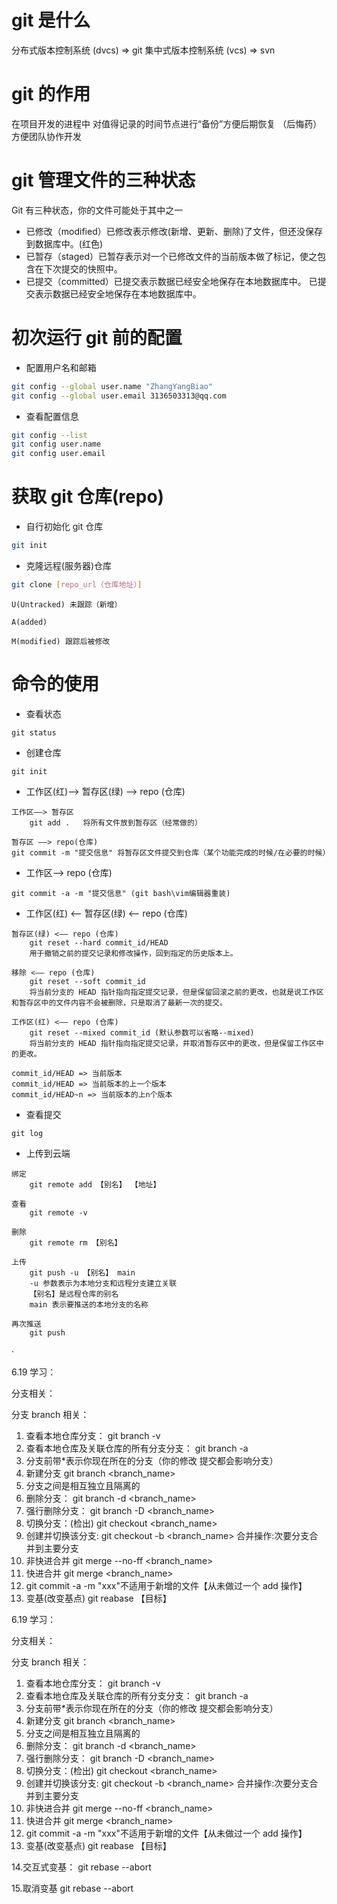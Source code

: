 # git 是什么

分布式版本控制系统 (dvcs) => git
集中式版本控制系统 (vcs) => svn

# git 的作用

在项目开发的进程中 对值得记录的时间节点进行“备份”方便后期恢复 （后悔药）
方便团队协作开发

# git 管理文件的三种状态

Git 有三种状态，你的文件可能处于其中之一

- 已修改（modified）已修改表示修改(新增、更新、删除)了文件，但还没保存到数据库中。(红色)
- 已暂存（staged）已暂存表示对一个已修改文件的当前版本做了标记，使之包含在下次提交的快照中。
- 已提交（committed）已提交表示数据已经安全地保存在本地数据库中。
  已提交表示数据已经安全地保存在本地数据库中。

# 初次运行 git 前的配置

- 配置用户名和邮箱

```bash
git config --global user.name "ZhangYangBiao"
git config --global user.email 3136503313@qq.com
```

- 查看配置信息

```bash
git config --list
git config user.name
git config user.email
```

# 获取 git 仓库(repo)

- 自行初始化 git 仓库

```bash
git init
```

- 克隆远程(服务器)仓库

```bash
git clone [repo_url（仓库地址）]
```

```
U(Untracked) 未跟踪（新增）

A(added)

M(modified) 跟踪后被修改
```

# 命令的使用

- 查看状态

```
git status
```

- 创建仓库

```
git init
```

- 工作区(红)——> 暂存区(绿) ——> repo (仓库)

```
工作区——> 暂存区
	git add .	将所有文件放到暂存区（经常做的）

暂存区 ——> repo(仓库)
git commit -m "提交信息" 将暂存区文件提交到仓库（某个功能完成的时候/在必要的时候）
```

- 工作区——> repo (仓库)

```
git commit -a -m "提交信息"	(git bash\vim编辑器重装)
```

- 工作区(红) <—— 暂存区(绿) <—— repo (仓库)

```
暂存区(绿) <—— repo (仓库)
	git reset --hard commit_id/HEAD
	用于撤销之前的提交记录和修改操作，回到指定的历史版本上。

移除 <—— repo (仓库)
	git reset --soft commit_id
	将当前分支的 HEAD 指针指向指定提交记录，但是保留回滚之前的更改，也就是说工作区和暂存区中的文件内容不会被删除，只是取消了最新一次的提交。

工作区(红) <—— repo (仓库)
	git reset --mixed commit_id (默认参数可以省略--mixed)
	将当前分支的 HEAD 指针指向指定提交记录，并取消暂存区中的更改，但是保留工作区中的更改。

commit_id/HEAD => 当前版本
commit_id/HEAD => 当前版本的上一个版本
commit_id/HEAD~n => 当前版本的上n个版本
```

- 查看提交

```
git log
```

- 上传到云端

```
绑定
	git remote add 【别名】 【地址】

查看
	git remote -v

删除
	git remote rm 【别名】

上传
	git push -u 【别名】 main
	-u 参数表示为本地分支和远程分支建立关联
	【别名】是远程仓库的别名
	main 表示要推送的本地分支的名称

再次推送
	git push
```

·

6.19 学习：

分支相关：

分支 branch 相关：

1. 查看本地仓库分支：
   git branch -v
2. 查看本地仓库及关联仓库的所有分支分支：
   git branch -a
3. 分支前带\*表示你现在所在的分支（你的修改 提交都会影响分支）
4. 新建分支
   git branch <branch_name>
5. 分支之间是相互独立且隔离的
6. 删除分支：
   git branch -d <branch_name>
7. 强行删除分支：
   git branch -D <branch_name>
8. 切换分支：(检出)
   git checkout <branch_name>
9. 创建并切换该分支:
   git checkout -b <branch_name>
   合并操作:次要分支合并到主要分支
10. 非快进合并
    git merge --no-ff <branch_name>
11. 快进合并
    git merge <branch_name>
12. git commit -a -m "xxx"不适用于新增的文件【从未做过一个 add 操作】
13. 变基(改变基点)
    git reabase 【目标】

6.19 学习：

分支相关：

分支 branch 相关：

1. 查看本地仓库分支：
   git branch -v
2. 查看本地仓库及关联仓库的所有分支分支：
   git branch -a
3. 分支前带\*表示你现在所在的分支（你的修改 提交都会影响分支）
4. 新建分支
   git branch <branch_name>
5. 分支之间是相互独立且隔离的
6. 删除分支：
   git branch -d <branch_name>
7. 强行删除分支：
   git branch -D <branch_name>
8. 切换分支：(检出)
   git checkout <branch_name>
9. 创建并切换该分支:
   git checkout -b <branch_name>
   合并操作:次要分支合并到主要分支
10. 非快进合并
    git merge --no-ff <branch_name>
11. 快进合并
    git merge <branch_name>
12. git commit -a -m "xxx"不适用于新增的文件【从未做过一个 add 操作】
13. 变基(改变基点)
    git reabase 【目标】

14.交互式变基：
git rebase --abort

15.取消变基
git rebase --abort
